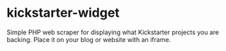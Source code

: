 kickstarter-widget
==================

Simple PHP web scraper for displaying what Kickstarter projects you are backing. Place it on your blog or website with an iframe.